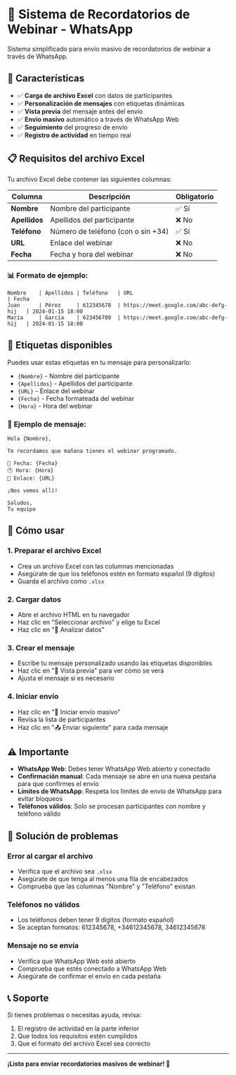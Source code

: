 # 📱 Sistema de Recordatorios de Webinar - WhatsApp

Sistema simplificado para envío masivo de recordatorios de webinar a través de WhatsApp.

## 🚀 Características

- ✅ **Carga de archivo Excel** con datos de participantes
- ✅ **Personalización de mensajes** con etiquetas dinámicas
- ✅ **Vista previa** del mensaje antes del envío
- ✅ **Envío masivo** automático a través de WhatsApp Web
- ✅ **Seguimiento** del progreso de envío
- ✅ **Registro de actividad** en tiempo real

## 📋 Requisitos del archivo Excel

Tu archivo Excel debe contener las siguientes columnas:

| Columna | Descripción | Obligatorio |
|---------|-------------|-------------|
| **Nombre** | Nombre del participante | ✅ Sí |
| **Apellidos** | Apellidos del participante | ❌ No |
| **Teléfono** | Número de teléfono (con o sin +34) | ✅ Sí |
| **URL** | Enlace del webinar | ❌ No |
| **Fecha** | Fecha y hora del webinar | ❌ No |

### 📊 Formato de ejemplo:

```
Nombre    | Apellidos | Teléfono   | URL                                    | Fecha
Juan      | Pérez     | 612345678  | https://meet.google.com/abc-defg-hij   | 2024-01-15 18:00
María     | García    | 623456789  | https://meet.google.com/abc-defg-hij   | 2024-01-15 18:00
```

## 🎯 Etiquetas disponibles

Puedes usar estas etiquetas en tu mensaje para personalizarlo:

- `{Nombre}` - Nombre del participante
- `{Apellidos}` - Apellidos del participante  
- `{URL}` - Enlace del webinar
- `{Fecha}` - Fecha formateada del webinar
- `{Hora}` - Hora del webinar

### 💬 Ejemplo de mensaje:

```
Hola {Nombre}, 

Te recordamos que mañana tienes el webinar programado.

📅 Fecha: {Fecha}
🕐 Hora: {Hora}
🔗 Enlace: {URL}

¡Nos vemos allí!

Saludos,
Tu equipo
```

## 📱 Cómo usar

### 1. Preparar el archivo Excel
- Crea un archivo Excel con las columnas mencionadas
- Asegúrate de que los teléfonos estén en formato español (9 dígitos)
- Guarda el archivo como `.xlsx`

### 2. Cargar datos
- Abre el archivo HTML en tu navegador
- Haz clic en "Seleccionar archivo" y elige tu Excel
- Haz clic en "📖 Analizar datos"

### 3. Crear el mensaje
- Escribe tu mensaje personalizado usando las etiquetas disponibles
- Haz clic en "👀 Vista previa" para ver cómo se verá
- Ajusta el mensaje si es necesario

### 4. Iniciar envío
- Haz clic en "🚀 Iniciar envío masivo"
- Revisa la lista de participantes
- Haz clic en "📤 Enviar siguiente" para cada mensaje

## ⚠️ Importante

- **WhatsApp Web**: Debes tener WhatsApp Web abierto y conectado
- **Confirmación manual**: Cada mensaje se abre en una nueva pestaña para que confirmes el envío
- **Límites de WhatsApp**: Respeta los límites de envío de WhatsApp para evitar bloqueos
- **Teléfonos válidos**: Solo se procesan participantes con nombre y teléfono válido

## 🔧 Solución de problemas

### Error al cargar el archivo
- Verifica que el archivo sea `.xlsx`
- Asegúrate de que tenga al menos una fila de encabezados
- Comprueba que las columnas "Nombre" y "Teléfono" existan

### Teléfonos no válidos
- Los teléfonos deben tener 9 dígitos (formato español)
- Se aceptan formatos: 612345678, +34612345678, 34612345678

### Mensaje no se envía
- Verifica que WhatsApp Web esté abierto
- Comprueba que estés conectado a WhatsApp Web
- Asegúrate de confirmar el envío en cada pestaña

## 📞 Soporte

Si tienes problemas o necesitas ayuda, revisa:
1. El registro de actividad en la parte inferior
2. Que todos los requisitos estén cumplidos
3. Que el formato del archivo Excel sea correcto

---

**¡Listo para enviar recordatorios masivos de webinar! 🎉** 